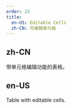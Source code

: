 ```yaml
---
order: 23
title:
  en-US: Editable Cells
  zh-CN: 可编辑单元格
---
```


## zh-CN

带单元格编辑功能的表格。

## en-US

Table with editable cells.
